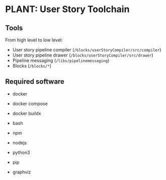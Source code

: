 # PLANT: User Story Toolchain

## Tools
From high level to low level:
- User story pipeline compiler (`/blocks/userStoryCompiler/src/compiler`)
- User story pipeline drawer (`/blocks/userStoryCompiler/src/drawer`)
- Pipeline messaging (`/libs/pipelinemessaging`)
- Blocks (`/blocks/*`)

## Required software
- docker
- docker compose
- docker buildx
- bash

- npm
- nodejs

- python3
- pip

- graphviz
